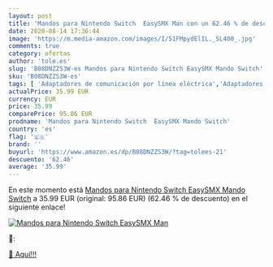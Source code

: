 ```yaml
---
layout: post
title: 'Mandos para Nintendo Switch  EasySMX Man con un 62.46 % de descuento'
date: 2020-08-14 17:36:44
image: 'https://m.media-amazon.com/images/I/51FMpydElIL._SL400_.jpg'
comments: true
category: ofertas
author: 'tole.es'
slug: 'B08DNZZS3W-es Mandos para Nintendo Switch EasySMX Mando Switch'
sku: 'B08DNZZS3W-es'
tags: [ 'Adaptadores de comunicación por línea eléctrica','Adaptadores de red','Dispositivos de red','Informática','nintendo', ]
actualPrice: 35.99 EUR
currency: EUR
price: 35.99
comparePrice: 95.86 EUR
prodname: 'Mandos para Nintendo Switch  EasySMX Mando Switch'
country: 'es'
flag: '🇪🇸'
brand: ''
buyurl: 'https://www.amazon.es/dp/B08DNZZS3W/?tag=tolees-21'
descuento: '62.46'
average: '35.99'
---
```


En este momento está [Mandos para Nintendo Switch  EasySMX Mando Switch](https://www.amazon.es/dp/B08DNZZS3W/?tag=tolees-21) a 35.99 EUR (original: 95.86 EUR) (62.46 %  de descuento) en el siguiente enlace!

[![Mandos para Nintendo Switch  EasySMX Man](https://m.media-amazon.com/images/I/51FMpydElIL._SL400_.jpg)](https://www.amazon.es/dp/B08DNZZS3W/?tag=tolees-21)

🔎:


[🛒 Aquí!!!](https://www.amazon.es/dp/B08DNZZS3W/?tag=tolees-21)
